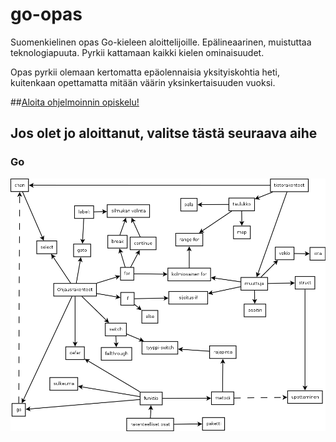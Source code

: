 # go-opas
Suomenkielinen opas Go-kieleen aloittelijoille. Epälineaarinen, muistuttaa teknologiapuuta. Pyrkii kattamaan kaikki kielen ominaisuudet.

Opas pyrkii olemaan kertomatta epäolennaisia yksityiskohtia heti, kuitenkaan opettamatta mitään väärin yksinkertaisuuden vuoksi.

##[Aloita ohjelmoinnin opiskelu!](alku.md)

## Jos olet jo aloittanut, valitse tästä seuraava aihe

### Go
![kaikki Go:n perusominaisuudet](index.png)